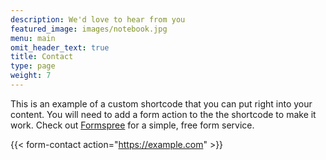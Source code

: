 ```yaml
---
description: We'd love to hear from you
featured_image: images/notebook.jpg
menu: main
omit_header_text: true
title: Contact
type: page
weight: 7
---
```



This is an example of a custom shortcode that you can put right into your content. You will need to add a form action to the the shortcode to make it work. Check out [Formspree](https://formspree.io/) for a simple, free form service. 

{{< form-contact action="https://example.com"  >}}
